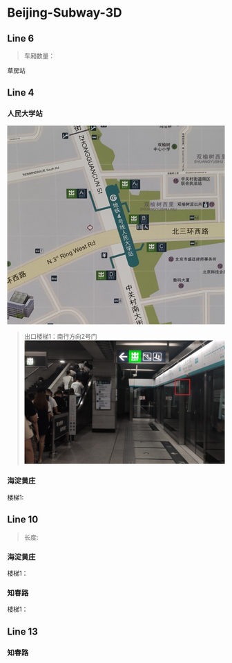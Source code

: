 # Beijing-Subway-3D


## Line 6
> 车厢数量：
> 
草房站

## Line 4

### 人民大学站 
![](README_md_files/567e92f0-072a-11ed-9cf9-7b37208d64b0.jpeg?v=1&type=image)
> 出口楼梯1：南行方向2号门
> ![](README_md_files/1abb5960-072a-11ed-9cf9-7b37208d64b0.jpeg?v=1&type=image)

### 海淀黄庄
楼梯1: 

## Line 10
> 长度:

### 海淀黄庄
楼梯1：

### 知春路
楼梯1：

## Line 13

### 知春路
